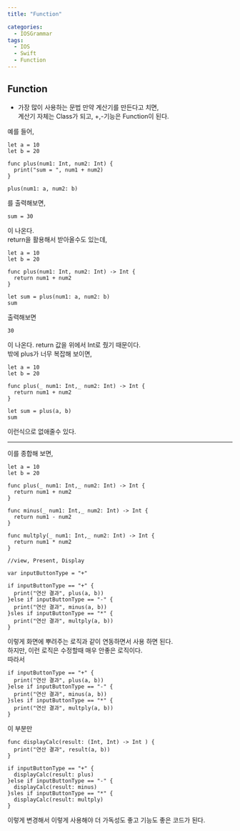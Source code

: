 ```yaml
---
title: "Function"

categories:
  - IOSGrammar
tags:
  - IOS
  - Swift
  - Function
---
```


## Function
- 가장 많이 사용하는 문법  만약 계산기를 만든다고 치면,  
계산기 자체는 Class가 되고, +,-기능은 Function이 된다.  

예를 들어,  

~~~
let a = 10
let b = 20

func plus(num1: Int, num2: Int) {
  print("sum = ", num1 + num2)
}

plus(num1: a, num2: b)
~~~
를 출력해보면,
~~~
sum = 30
~~~
이 나온다.  
return을 활용해서 받아올수도 있는데,
~~~
let a = 10
let b = 20

func plus(num1: Int, num2: Int) -> Int {
  return num1 + num2
}

let sum = plus(num1: a, num2: b)
sum
~~~
출력해보면
~~~
30
~~~
이 나온다. return 값을 위에서 Int로 줬기 때문이다.  
밖에 plus가 너무 복잡해 보이면,    
~~~
let a = 10
let b = 20

func plus(_ num1: Int,_ num2: Int) -> Int {
  return num1 + num2
}

let sum = plus(a, b)
sum
~~~
이런식으로 없애줄수 있다.  

---  

이를 종합해 보면, 

~~~
let a = 10
let b = 20

func plus(_ num1: Int,_ num2: Int) -> Int {
  return num1 + num2
}

func minus(_ num1: Int,_ num2: Int) -> Int {
  return num1 - num2
}

func multply(_ num1: Int,_ num2: Int) -> Int {
  return num1 * num2
}

//view, Present, Display

var inputButtonType = "+"

if inputButtonType == "+" {
  print("연산 결과", plus(a, b))
}else if inputButtonType == "-" {
  print("연산 결과", minus(a, b))
}sles if inputButtonType == "*" {
  print("연산 결과", multply(a, b))
}
~~~  
이렇게 화면에 뿌려주는 로직과 같이 연동하면서 사용 하면 된다.  
하지만, 이런 로직은 수정할때 매우 안좋은 로직이다.  
따라서
~~~
if inputButtonType == "+" {
  print("연산 결과", plus(a, b))
}else if inputButtonType == "-" {
  print("연산 결과", minus(a, b))
}sles if inputButtonType == "*" {
  print("연산 결과", multply(a, b))
}
~~~
이 부분만
~~~
func displayCalc(result: (Int, Int) -> Int ) {
  print("연산 결과", result(a, b))
}

if inputButtonType == "+" {
  displayCalc(result: plus)
}else if inputButtonType == "-" {
  displayCalc(result: minus)
}sles if inputButtonType == "*" {
  displayCalc(result: multply)
}
~~~
이렇게 변경해서 이렇게 사용해야 더 가독성도 좋고 기능도 좋은 코드가 된다.  
